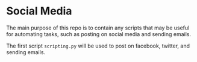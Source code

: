 # Social Media

The main purpose of this repo is to contain any scripts that may be useful for 
automating tasks, such as posting on social media and sending emails.

The first script ```scripting.py``` will be used to post on facebook, twitter, 
and sending emails. 


